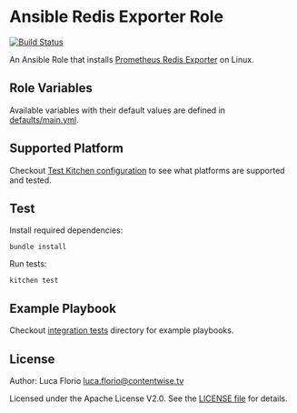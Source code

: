 Ansible Redis Exporter Role
============

[![Build Status](https://travis-ci.org/ContentWise/ansible-redis-exporter.svg?branch=master)](https://travis-ci.org/ContentWise/ansible-redis-exporter)

An Ansible Role that installs [Prometheus Redis Exporter](https://github.com/oliver006/redis_exporter) on Linux.

## Role Variables

Available variables with their default values are defined in [defaults/main.yml](defaults/main.yml).

## Supported Platform

Checkout [Test Kitchen configuration](.kitchen.yml) to see what platforms are supported and tested.

## Test

Install required dependencies:

	bundle install

Run tests:

	kitchen test

## Example Playbook

Checkout [integration tests](test/integration) directory for example playbooks.

## License

Author: Luca Florio <luca.florio@contentwise.tv>

Licensed under the Apache License V2.0. See the [LICENSE file](LICENSE) for details.
